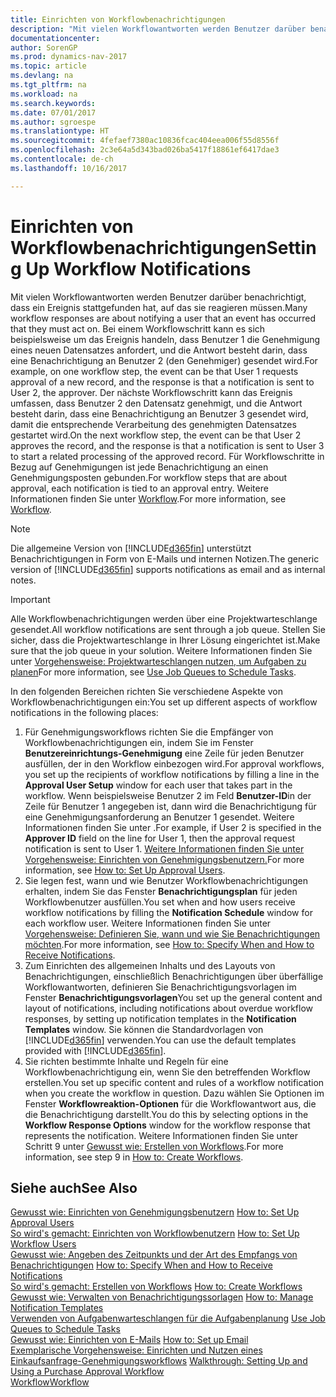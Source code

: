 ```yaml
---
title: Einrichten von Workflowbenachrichtigungen
description: "Mit vielen Workflowantworten werden Benutzer darüber benachrichtigt, dass ein Ereignis stattgefunden hat, auf das sie reagieren müssen. Bei einem Workflowschritt kann es sich beispielsweise um das Ereignis handeln, dass Benutzer 1 die Genehmigung eines neuen Datensatzes anfordert, und die Antwort besteht darin, dass eine Benachrichtigung an Benutzer 2 (den Genehmiger) gesendet wird. Der nächste Workflowschritt kann das Ereignis umfassen, dass Benutzer 2 den Datensatz genehmigt, und die Antwort besteht darin, dass eine Benachrichtigung an Benutzer 3 gesendet wird, damit die entsprechende Verarbeitung des genehmigten Datensatzes gestartet wird. Für Workflowschritte in Bezug auf Genehmigungen ist jede Benachrichtigung an einen Genehmigungsposten gebunden."
documentationcenter: 
author: SorenGP
ms.prod: dynamics-nav-2017
ms.topic: article
ms.devlang: na
ms.tgt_pltfrm: na
ms.workload: na
ms.search.keywords: 
ms.date: 07/01/2017
ms.author: sgroespe
ms.translationtype: HT
ms.sourcegitcommit: 4fefaef7380ac10836fcac404eea006f55d8556f
ms.openlocfilehash: 2c3e64a5d343bad026ba5417f18861ef6417dae3
ms.contentlocale: de-ch
ms.lasthandoff: 10/16/2017

---
```

# <a name="setting-up-workflow-notifications"></a><span data-ttu-id="f41cc-106">Einrichten von Workflowbenachrichtigungen</span><span class="sxs-lookup"><span data-stu-id="f41cc-106">Setting Up Workflow Notifications</span></span>
<span data-ttu-id="f41cc-107">Mit vielen Workflowantworten werden Benutzer darüber benachrichtigt, dass ein Ereignis stattgefunden hat, auf das sie reagieren müssen.</span><span class="sxs-lookup"><span data-stu-id="f41cc-107">Many workflow responses are about notifying a user that an event has occurred that they must act on.</span></span> <span data-ttu-id="f41cc-108">Bei einem Workflowschritt kann es sich beispielsweise um das Ereignis handeln, dass Benutzer 1 die Genehmigung eines neuen Datensatzes anfordert, und die Antwort besteht darin, dass eine Benachrichtigung an Benutzer 2 (den Genehmiger) gesendet wird.</span><span class="sxs-lookup"><span data-stu-id="f41cc-108">For example, on one workflow step, the event can be that User 1 requests approval of a new record, and the response is that a notification is sent to User 2, the approver.</span></span> <span data-ttu-id="f41cc-109">Der nächste Workflowschritt kann das Ereignis umfassen, dass Benutzer 2 den Datensatz genehmigt, und die Antwort besteht darin, dass eine Benachrichtigung an Benutzer 3 gesendet wird, damit die entsprechende Verarbeitung des genehmigten Datensatzes gestartet wird.</span><span class="sxs-lookup"><span data-stu-id="f41cc-109">On the next workflow step, the event can be that User 2 approves the record, and the response is that a notification is sent to User 3 to start a related processing of the approved record.</span></span> <span data-ttu-id="f41cc-110">Für Workflowschritte in Bezug auf Genehmigungen ist jede Benachrichtigung an einen Genehmigungsposten gebunden.</span><span class="sxs-lookup"><span data-stu-id="f41cc-110">For workflow steps that are about approval, each notification is tied to an approval entry.</span></span> <span data-ttu-id="f41cc-111">Weitere Informationen finden Sie unter [Workflow](across-workflow.md).</span><span class="sxs-lookup"><span data-stu-id="f41cc-111">For more information, see [Workflow](across-workflow.md).</span></span>  

> [!NOTE]  
>  <span data-ttu-id="f41cc-112">Die allgemeine Version von [!INCLUDE[d365fin](includes/d365fin_md.md)] unterstützt Benachrichtigungen in Form von E-Mails und internen Notizen.</span><span class="sxs-lookup"><span data-stu-id="f41cc-112">The generic version of [!INCLUDE[d365fin](includes/d365fin_md.md)] supports notifications as email and as internal notes.</span></span>  

> [!IMPORTANT]  
>  <span data-ttu-id="f41cc-113">Alle Workflowbenachrichtigungen werden über eine Projektwarteschlange gesendet.</span><span class="sxs-lookup"><span data-stu-id="f41cc-113">All workflow notifications are sent through a job queue.</span></span> <span data-ttu-id="f41cc-114">Stellen Sie sicher, dass die Projektwarteschlange in Ihrer Lösung eingerichtet ist.</span><span class="sxs-lookup"><span data-stu-id="f41cc-114">Make sure that the job queue in your solution.</span></span> <span data-ttu-id="f41cc-115">Weitere Informationen finden Sie unter [Vorgehensweise: Projektwarteschlangen nutzen, um Aufgaben zu planen](admin-job-queues-schedule-tasks.md)</span><span class="sxs-lookup"><span data-stu-id="f41cc-115">For more information, see [Use Job Queues to Schedule Tasks](admin-job-queues-schedule-tasks.md).</span></span>

<span data-ttu-id="f41cc-116">In den folgenden Bereichen richten Sie verschiedene Aspekte von Workflowbenachrichtigungen ein:</span><span class="sxs-lookup"><span data-stu-id="f41cc-116">You set up different aspects of workflow notifications in the following places:</span></span>  

1.  <span data-ttu-id="f41cc-117">Für Genehmigungsworkflows richten Sie die Empfänger von Workflowbenachrichtigungen ein, indem Sie im Fenster **Benutzereinrichtungs-Genehmigung** eine Zeile für jeden Benutzer ausfüllen, der in den Workflow einbezogen wird.</span><span class="sxs-lookup"><span data-stu-id="f41cc-117">For approval workflows, you set up the recipients of workflow notifications by filling a line in the **Approval User Setup** window for each user that takes part in the workflow.</span></span> <span data-ttu-id="f41cc-118">Wenn beispielsweise Benutzer 2 im Feld  **Benutzer-ID**in der Zeile für Benutzer 1 angegeben ist, dann wird die Benachrichtigung für eine Genehmigungsanforderung an Benutzer 1 gesendet. Weitere Informationen finden Sie unter .</span><span class="sxs-lookup"><span data-stu-id="f41cc-118">For example, if User 2 is specified in the **Approver ID** field on the line for User 1, then the approval request notification is sent to User 1.</span></span> <span data-ttu-id="f41cc-119">[Weitere Informationen finden Sie unter Vorgehensweise: Einrichten von Genehmigungsbenutzern.](across-how-to-set-up-approval-users.md)</span><span class="sxs-lookup"><span data-stu-id="f41cc-119">For more information, see [How to: Set Up Approval Users](across-how-to-set-up-approval-users.md).</span></span>  
2.  <span data-ttu-id="f41cc-120">Sie legen fest, wann und wie Benutzer Workflowbenachrichtigungen erhalten, indem Sie das Fenster **Benachrichtigungsplan** für jeden Workflowbenutzer ausfüllen.</span><span class="sxs-lookup"><span data-stu-id="f41cc-120">You set when and how users receive workflow notifications by filling the **Notification Schedule** window for each workflow user.</span></span> <span data-ttu-id="f41cc-121">Weitere Informationen finden Sie unter [Vorgehensweise: Definieren Sie, wann und wie Sie Benachrichtigungen möchten](across-how-to-specify-when-and-how-to-receive-notifications.md).</span><span class="sxs-lookup"><span data-stu-id="f41cc-121">For more information, see [How to: Specify When and How to Receive Notifications](across-how-to-specify-when-and-how-to-receive-notifications.md).</span></span>  
3.  <span data-ttu-id="f41cc-122">Zum Einrichten des allgemeinen Inhalts und des Layouts von Benachrichtigungen, einschließlich Benachrichtigungen über überfällige Workflowantworten, definieren Sie Benachrichtigungsvorlagen im Fenster **Benachrichtigungsvorlagen**</span><span class="sxs-lookup"><span data-stu-id="f41cc-122">You set up the general content and layout of notifications, including notifications about overdue workflow responses, by setting up notification templates in the **Notification Templates** window.</span></span> <span data-ttu-id="f41cc-123">Sie können die Standardvorlagen von [!INCLUDE[d365fin](includes/d365fin_md.md)] verwenden.</span><span class="sxs-lookup"><span data-stu-id="f41cc-123">You can use the default templates provided with [!INCLUDE[d365fin](includes/d365fin_md.md)].</span></span>  
4.  <span data-ttu-id="f41cc-124">Sie richten bestimmte Inhalte und Regeln für eine Workflowbenachrichtigung ein, wenn Sie den betreffenden Workflow erstellen.</span><span class="sxs-lookup"><span data-stu-id="f41cc-124">You set up specific content and rules of a workflow notification when you create the workflow in question.</span></span> <span data-ttu-id="f41cc-125">Dazu wählen Sie Optionen im Fenster **Workflowreaktion-Optionen** für die Workflowantwort aus, die die Benachrichtigung darstellt.</span><span class="sxs-lookup"><span data-stu-id="f41cc-125">You do this by selecting options in the **Workflow Response Options** window for the workflow response that represents the notification.</span></span> <span data-ttu-id="f41cc-126">Weitere Informationen finden Sie unter Schritt 9 unter [Gewusst wie: Erstellen von Workflows](across-how-to-create-workflows.md).</span><span class="sxs-lookup"><span data-stu-id="f41cc-126">For more information, see step 9 in [How to: Create Workflows](across-how-to-create-workflows.md).</span></span>  

## <a name="see-also"></a><span data-ttu-id="f41cc-127">Siehe auch</span><span class="sxs-lookup"><span data-stu-id="f41cc-127">See Also</span></span>  
 <span data-ttu-id="f41cc-128">[Gewusst wie: Einrichten von Genehmigungsbenutzern](across-how-to-set-up-approval-users.md) </span><span class="sxs-lookup"><span data-stu-id="f41cc-128">[How to: Set Up Approval Users](across-how-to-set-up-approval-users.md) </span></span>  
 <span data-ttu-id="f41cc-129">[So wird's gemacht: Einrichten von Workflowbenutzern](across-how-to-set-up-workflow-users.md) </span><span class="sxs-lookup"><span data-stu-id="f41cc-129">[How to: Set Up Workflow Users](across-how-to-set-up-workflow-users.md) </span></span>  
 <span data-ttu-id="f41cc-130">[Gewusst wie: Angeben des Zeitpunkts und der Art des Empfangs von Benachrichtigungen](across-how-to-specify-when-and-how-to-receive-notifications.md) </span><span class="sxs-lookup"><span data-stu-id="f41cc-130">[How to: Specify When and How to Receive Notifications](across-how-to-specify-when-and-how-to-receive-notifications.md) </span></span>  
 <span data-ttu-id="f41cc-131">[So wird's gemacht: Erstellen von Workflows](across-how-to-create-workflows.md) </span><span class="sxs-lookup"><span data-stu-id="f41cc-131">[How to: Create Workflows](across-how-to-create-workflows.md) </span></span>  
 <span data-ttu-id="f41cc-132">[Gewusst wie: Verwalten von Benachrichtigungssorlagen](across-how-to-manage-notification-templates.md) </span><span class="sxs-lookup"><span data-stu-id="f41cc-132">[How to: Manage Notification Templates](across-how-to-manage-notification-templates.md) </span></span>  
 <span data-ttu-id="f41cc-133">[Verwenden von Aufgabenwarteschlangen für die Aufgabenplanung](admin-job-queues-schedule-tasks.md) </span><span class="sxs-lookup"><span data-stu-id="f41cc-133">[Use Job Queues to Schedule Tasks](admin-job-queues-schedule-tasks.md) </span></span>  
 <span data-ttu-id="f41cc-134">[Gewusst wie: Einrichten von E-Mails](madeira-how-setup-email.md) </span><span class="sxs-lookup"><span data-stu-id="f41cc-134">[How to: Set up Email](madeira-how-setup-email.md) </span></span>  
 <span data-ttu-id="f41cc-135">[Exemplarische Vorgehensweise: Einrichten und Nutzen eines Einkaufsanfrage-Genehmigungsworkflows](walkthrough-setting-up-and-using-a-purchase-approval-workflow.md) </span><span class="sxs-lookup"><span data-stu-id="f41cc-135">[Walkthrough: Setting Up and Using a Purchase Approval Workflow](walkthrough-setting-up-and-using-a-purchase-approval-workflow.md) </span></span>  
 [<span data-ttu-id="f41cc-136">Workflow</span><span class="sxs-lookup"><span data-stu-id="f41cc-136">Workflow</span></span>](across-workflow.md)   

